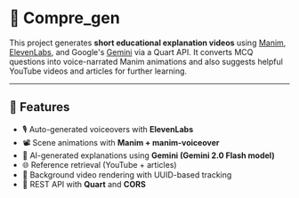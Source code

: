 # 🎥 Compre_gen

This project generates **short educational explanation videos** using [Manim](https://docs.manim.community/), [ElevenLabs](https://www.elevenlabs.io/), and Google's [Gemini](https://ai.google.dev/gemini-api/docs/overview) via a Quart API. It converts MCQ questions into voice-narrated Manim animations and also suggests helpful YouTube videos and articles for further learning.

---

## 🚀 Features

- 🎙️ Auto-generated voiceovers with **ElevenLabs**
- 📽️ Scene animations with **Manim + manim-voiceover**
- 🤖 AI-generated explanations using **Gemini (Gemini 2.0 Flash model)**
- 🌐 Reference retrieval (YouTube + articles)
- 🔁 Background video rendering with UUID-based tracking
- 📡 REST API with **Quart** and **CORS**

